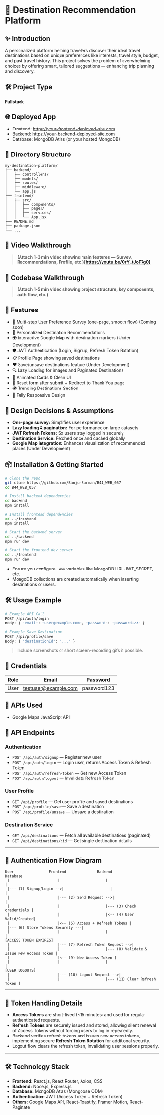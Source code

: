 # 🌽 Destination Recommendation Platform

## ✨ Introduction
A personalized platform helping travelers discover their ideal travel destinations based on unique preferences like interests, travel style, budget, and past travel history.
This project solves the problem of overwhelming choices by offering smart, tailored suggestions — enhancing trip planning and discovery.

## 🛠 Project Type
**Fullstack**

## 🌐 Deployed App
- Frontend: https://your-frontend-deployed-site.com
- Backend: https://your-backend-deployed-site.com
- Database: MongoDB Atlas (or your hosted MongoDB)

## 📂 Directory Structure
```
my-destination-platform/
├── backend/
│   ├── controllers/
│   ├── models/
│   ├── routes/
│   ├── middleware/
│   └── app.js
├── frontend/
│   ├── src/
│   │   ├── components/
│   │   ├── pages/
│   │   ├── services/
│   │   └── App.jsx
├── README.md
├── package.json
└── ...
```

## 🎥 Video Walkthrough
> **(Attach 1-3 min video showing main features — Survey, Recommendations, Profile, etc.)[https://youtu.be/OrY_tJoF7g0]**

## 🎥 Codebase Walkthrough
> **(Attach 1-5 min video showing project structure, key components, auth flow, etc.)**

## 🚀 Features
- 📝 Multi-step User Preference Survey (one-page, smooth flow) (Coming soon)
- 🎯 Personalized Destination Recommendations
- 🌍 Interactive Google Map with destination markers (Under Development)
- 🛡️ JWT Authentication (Login, Signup, Refresh Token Rotation)
- 📋 Profile Page showing saved destinations
- ❤️ Save/unsave destinations feature (Under Development)
- 🔍 Lazy Loading for images and Paginated Destinations
- 🎉 Animated Cards & Clean UI
- 🔄 Reset form after submit + Redirect to Thank You page
- 🌍 Trending Destinations Section
- 📱 Fully Responsive Design

## 🧐 Design Decisions & Assumptions
- **One-page survey:** Simplifies user experience
- **Lazy loading & pagination:** For performance on large datasets
- **JWT Refresh Tokens:** So users stay logged in securely
- **Destination Service:** Fetched once and cached globally
- **Google Map integration:** Enhances visualization of recommended places (Under Development)

## 📦 Installation & Getting Started

```bash
# Clone the repo
git clone https://github.com/Sanju-Burman/B44_WEB_057
cd B44_WEB_057

# Install backend dependencies
cd backend
npm install

# Install frontend dependencies
cd ../frontend
npm install

# Start the backend server
cd ../backend
npm run dev

# Start the frontend dev server
cd ../frontend
npm run dev
```

- Ensure you configure `.env` variables like MongoDB URI, JWT_SECRET, etc.
- MongoDB collections are created automatically when inserting destinations or users.

## 🛠 Usage Example

```bash
# Example API Call
POST /api/auth/login
Body: { "email": "user@example.com", "password": "password123" }

# Example Save Destination
POST /api/profile/save
Body: { "destinationId": "..." }
```

> Include screenshots or short screen-recording gifs if possible.

## 🔑 Credentials
| Role  | Email                | Password     |
|-------|----------------------|--------------|
| User  | testuser@example.com  | password123  |

## 🔗 APIs Used
- Google Maps JavaScript API

## 🧹 API Endpoints

### Authentication
- `POST /api/auth/signup` — Register new user
- `POST /api/auth/login` — Login user, returns Access Token & Refresh Token
- `POST /api/auth/refresh-token` — Get new Access Token
- `POST /api/auth/logout` — Invalidate Refresh Token

### User Profile
- `GET /api/profile` — Get user profile and saved destinations
- `POST /api/profile/save` — Save a destination
- `POST /api/profile/unsave` — Unsave a destination

### Destination Service
- `GET /api/destinations` — Fetch all available destinations (paginated)
- `GET /api/destinations/:id` — Get single destination details

---

## 🔐 Authentication Flow Diagram

```plaintext
User                Frontend              Backend                  Database
 |                      |                     |                         |
 |--- (1) Signup/Login -->|                     |                         |
 |                      |--- (2) Send Request -->|                         |
 |                      |                     |--- (3) Check credentials |
 |                      |                     |<-- (4) User Valid/Created|
 |                      |<-- (5) Access + Refresh Tokens |
 |--- (6) Store Tokens Securely ---|
 |                      |                     |                         |
[ACCESS TOKEN EXPIRES]
 |                      |--- (7) Refresh Token Request -->|
 |                      |                     |--- (8) Validate & Issue New Access Token |
 |                      |<-- (9) New Access Token |
 |                      |                     |                         |
[USER LOGOUTS]
 |                      |--- (10) Logout Request -->|
 |                      |                     |--- (11) Clear Refresh Token |
```

---

## 📜 Token Handling Details
- **Access Tokens** are short-lived (~15 minutes) and used for regular authenticated requests.
- **Refresh Tokens** are securely issued and stored, allowing silent renewal of Access Tokens without forcing users to log in repeatedly.
- Backend verifies refresh tokens and issues new access tokens, implementing secure **Refresh Token Rotation** for additional security.
- Logout flow clears the refresh token, invalidating user sessions properly.

---

## 🛠 Technology Stack
- **Frontend:** React.js, React Router, Axios, CSS
- **Backend:** Node.js, Express.js
- **Database:** MongoDB Atlas (Mongoose ODM)
- **Authentication:** JWT (Access Token + Refresh Token)
- **Others:** Google Maps API, React-Toastify, Framer Motion, React-Paginate

